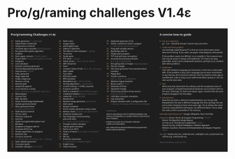 # Pro/g/raming challenges V1.4ε

![alt text](https://raw.githubusercontent.com/Agrendalath/Programming-Challenges-v1.4/master/challenges.jpg)
